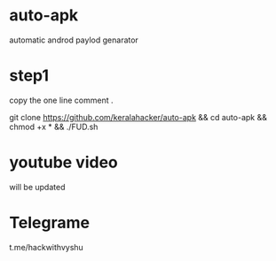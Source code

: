 # auto-apk
automatic androd paylod genarator 

# step1
copy the one line comment .

git clone https://github.com/keralahacker/auto-apk && cd auto-apk && chmod +x * && ./FUD.sh

# youtube video 
will be updated

# Telegrame 
t.me/hackwithvyshu

